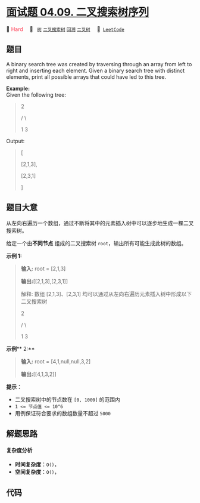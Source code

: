 # [面试题 04.09. 二叉搜索树序列](https://leetcode.cn/problems/bst-sequences-lcci)

🔴 <font color=#ff334b>Hard</font>&emsp; 🔖&ensp; [`树`](/leetcode/outline/tag/tree.md) [`二叉搜索树`](/leetcode/outline/tag/binary-search-tree.md) [`回溯`](/leetcode/outline/tag/backtracking.md) [`二叉树`](/leetcode/outline/tag/binary-tree.md)&emsp; 🔗&ensp;[`LeetCode`](https://leetcode.cn/problems/bst-sequences-lcci)

## 题目

A binary search tree was created by traversing through an array from left to
right and inserting each element. Given a binary search tree with distinct
elements, print all possible arrays that could have led to this tree.

**Example:**  
Given the following tree:

> 
> 
> 
> 
> 
> > 
> > 
> 2
> 
> > 
>    / \
> 
> > 
>   1   3
> 
> 

Output:

> 
> 
> 
> 
> 
> [
> 
>    [2,1,3],
> 
>    [2,3,1]
> 
> ]
> 
> 


## 题目大意

从左向右遍历一个数组，通过不断将其中的元素插入树中可以逐步地生成一棵二叉搜索树。

给定一个由**不同节点** 组成的二叉搜索树 `root`，输出所有可能生成此树的数组。



**示例 1:**

> 
> 
> 
> 
> 
> **输入:** root = [2,1,3]
> 
> **输出:**[[2,1,3],[2,3,1]]
> 
> 解释: 数组 [2,1,3]、[2,3,1] 均可以通过从左向右遍历元素插入树中形成以下二叉搜索树
> 
> > 
>    2 
> 
> > 
>   / \ 
> 
> > 
>  1   3
> 
> 

**示例****  2:**

> 
> 
> 
> 
> 
> **输入:** root = [4,1,null,null,3,2]
> 
> **输出:**[[4,1,3,2]]
> 
> 



**提示：**

  * 二叉搜索树中的节点数在 `[0, 1000]` 的范围内
  * `1 <= 节点值 <= 10^6`
  * 用例保证符合要求的数组数量不超过 `5000`


## 解题思路

#### 复杂度分析

- **时间复杂度**：`O()`，
- **空间复杂度**：`O()`，

## 代码

```javascript

```